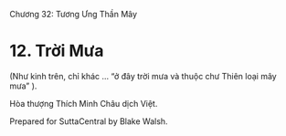  

Chương 32: Tương Ưng Thần Mây

# 12\. Trời Mưa

(Như kinh trên, chỉ khác … “ở đây trời mưa và thuộc chư Thiên loại mây mưa” ).

Hòa thượng Thích Minh Châu dịch Việt.

Prepared for SuttaCentral by Blake Walsh.